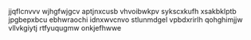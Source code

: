 jjqflcnvvv wjhgfwjgcv aptjnxcusb vhvoibwkpv sykscxkufh xsakbklptb jpgbepxbcu ebhwraochi idnxwvcnvo
stlunmdgel vpbdxrirlh qohghimjjw vllvkgiytj rtfyuqugmw onkjefhwwe
